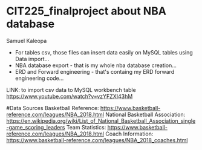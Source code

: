 # CIT225_finalproject about NBA database 
Samuel Kaleopa

- For tables csv, those files can insert data easily on MySQL tables using Data import...
- NBA database export - that is my whole nba database creation...
- ERD and Forward engineering - that's containg my ERD forward engineering code...

LINK: to import csv data to MySQL workbench table 
https://www.youtube.com/watch?v=vzYFZXI43hM

#Data Sources 
Basketball Reference: https://www.basketball-reference.com/leagues/NBA_2018.html
National Basketball Association: https://en.wikipedia.org/wiki/List_of_National_Basketball_Association_single-game_scoring_leaders
Team Statistics: https://www.basketball-reference.com/leagues/NBA_2018.html
Coach Information: https://www.basketball-reference.com/leagues/NBA_2018_coaches.html
